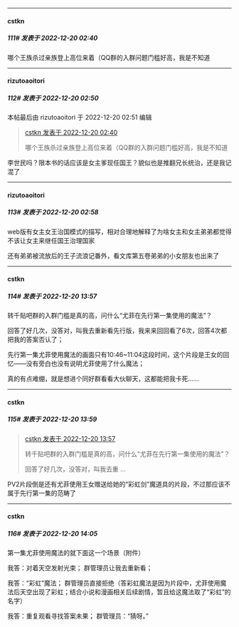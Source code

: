 

*****

####  cstkn  
##### 111#       发表于 2022-12-20 02:40

哪个王族杀过亲族登上高位来着（QQ群的入群问题门槛好高，我是不知道

*****

####  rizutoaoitori  
##### 112#       发表于 2022-12-20 02:50

 本帖最后由 rizutoaoitori 于 2022-12-20 02:51 编辑 
<blockquote><a href="httphttps://bbs.saraba1st.com/2b/forum.php?mod=redirect&amp;goto=findpost&amp;pid=59014599&amp;ptid=2086470" target="_blank">cstkn 发表于 2022-12-20 02:40</a>

哪个王族杀过亲族登上高位来着（QQ群的入群问题门槛好高，我是不知道</blockquote>
李世民吗？限本书的话应该是女主爹现任国王？貌似也是推翻兄长统治，还是我记混了

*****

####  rizutoaoitori  
##### 113#       发表于 2022-12-20 02:58

web版有女主女王治国模式的描写，相对合理地解释了为啥女主和女主弟弟都觉得不该让女主来继任国王治理国家

还有弟弟被流放后的王子流浪记番外，看文库第五卷弟弟的小女朋友也出来了



*****

####  cstkn  
##### 114#       发表于 2022-12-20 13:57

转千贴吧群的入群门槛是真的高，问什么“尤菲在先行第一集使用的魔法”？

回答了好几次，没答对，叫我去重新看先行版，我来来回回看了6次，回答4次都把我的答案否认了；

先行第一集尤菲使用魔法的画面只有10:46~11:04这段时间，这个片段是王女的回忆——没有旁白也没有说明尤菲使用了什么魔法；

真的有点难绷，就是想进个同好群看看大伙聊天，这都能把我卡死......

*****

####  cstkn  
##### 115#       发表于 2022-12-20 13:59

<blockquote><a href="httphttps://bbs.saraba1st.com/2b/forum.php?mod=redirect&amp;goto=findpost&amp;pid=59018995&amp;ptid=2086470" target="_blank">cstkn 发表于 2022-12-20 13:57</a>

转千贴吧群的入群门槛是真的高，问什么“尤菲在先行第一集使用的魔法”？

回答了好几次，没答对，叫我去重 ...</blockquote>
PV2片段倒是还有尤菲使用王女赠送给她的“彩虹剑”魔道具的片段，不过那应该不属于先行第一集的范畴了



*****

####  cstkn  
##### 116#       发表于 2022-12-20 14:05

第一集尤菲使用魔法的就下面这一个场景（附件）

我答：对着天空发射光束； 群管理员让我去重新看；

我答：“彩虹”魔法； 群管理员直接拒绝（答彩虹魔法是因为片段中，尤菲使用魔法后天空出现了彩虹；结合小说和漫画相关后续剧情，暂且给这魔法取了“彩虹”的名字）

我答：重复观看寻找答案未果； 群管理员：“猜呀。”

